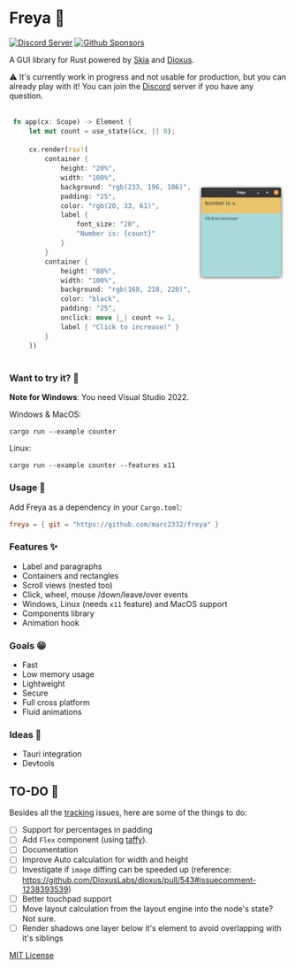 # Freya :crab:

[![Discord Server](https://img.shields.io/discord/1015005816094478347.svg?logo=discord&style=flat-square)](https://discord.gg/sYejxCdewG)
[![Github Sponsors](https://img.shields.io/github/sponsors/marc2332?style=social)](https://github.com/sponsors/marc2332)

A GUI library for Rust powered by [Skia](https://skia.org/) and [Dioxus](https://dioxuslabs.com). 

⚠️ It's currently work in progress and not usable for production, but you can already play with it! You can join the [Discord](https://discord.gg/sYejxCdewG) server if you have any question. 

<table>
<tr>
<td style="border:hidden;">

```rust
fn app(cx: Scope) -> Element {
    let mut count = use_state(&cx, || 0);

    cx.render(rsx!(
        container {
            height: "20%",
            width: "100%",
            background: "rgb(233, 196, 106)",
            padding: "25",
            color: "rgb(20, 33, 61)",
            label { 
                font_size: "20", 
                "Number is: {count}"
            }
        }
        container {
            height: "80%",
            width: "100%",
            background: "rgb(168, 218, 220)",
            color: "black",
            padding: "25",
            onclick: move |_| count += 1,
            label { "Click to increase!" }
        }
    ))
```
</td>
<td style="border:hidden;">

![Freya](./demo.png)

</td>
</table>

### Want to try it? 🤔

**Note for Windows**: You need Visual Studio 2022.

Windows & MacOS:

```shell
cargo run --example counter
```

Linux:

```shell
cargo run --example counter --features x11
```

### Usage 📜
Add Freya as a dependency in your `Cargo.toml`:

```toml
freya = { git = "https://github.com/marc2332/freya" }
```

### Features ✨
- Label and paragraphs
- Containers and rectangles
- Scroll views (nested too)
- Click, wheel, mouse /down/leave/over events
- Windows, Linux (needs `x11` feature) and MacOS support
- Components library
- Animation hook

### Goals 😁
- Fast
- Low memory usage
- Lightweight
- Secure
- Full cross platform
- Fluid animations

### Ideas 💭
- Tauri integration
- Devtools

## TO-DO 🚧
Besides all the [tracking](https://github.com/marc2332/freya/issues?q=is%3Aopen+is%3Aissue+label%3Atracking) issues, here are some of the things to do:
- [ ] Support for percentages in padding
- [ ] Add `Flex` component (using [taffy](https://github.com/dioxusLabs/taffy)).
- [ ] Documentation
- [ ] Improve Auto calculation for width and height
- [ ] Investigate if `image` diffing can be speeded up (reference: https://github.com/DioxusLabs/dioxus/pull/543#issuecomment-1238393539)
- [ ] Better touchpad support
- [ ] Move layout calculation from the layout engine into the node's state? Not sure.
- [ ] Render shadows one layer below it's element to avoid overlapping with it's siblings

[MIT License](./LICENSE.md)
